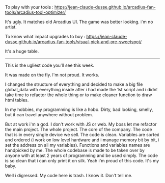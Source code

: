 To play with your tools : https://jean-claude-dusse.github.io/arcadius-fan-tools/arcadius-tool-optimizer/

It's ugly. It matches old Arcadius UI. The game was better looking. i'm no artist.


To know what impact upgrades to buy : https://jean-claude-dusse.github.io/arcadius-fan-tools/visual-pick-and-ore-sweetspot/

It's a huge table.


---


This is the ugliest code you'll see this week.

It was made on the fly. I'm not proud. It works.

I changed the structure of everything and decided to make a big file global_data with everything inside after i had made the 1st script and i didnt take time to refactor the whole thing or to make cleaner function to draw html tables.

In my hobbies, my programming is like a hobo. Dirty, bad looking, smelly, but it can travel anywhere without problem.

But at work i'm a god. I don't work with JS or web. My boss let me refactor the main project. The whole project. The core of the company. The code that is in every single device we sell. The code is clean. Variables are sorted and ordered (i work on low level hardware and i manage memory bit by bit, i set the address on all my variables). Functions and variables names are handpicked by me. The whole codebase is made to be taken over by anyone with at least 2 years of programming and be used simply. The code is so clean that i can only print it on silk. Yeah i'm proud of this code. It's my baby.

Well i digressed. My code here is trash. I know it. Don't tell me.
